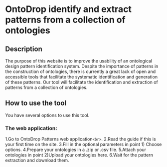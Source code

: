 # OntoDrop identify and extract patterns from a collection of ontologies
## Description
The purpose of this website is to improve the usability of an ontological design pattern identification system. Despite the importance of patterns in the construction of ontologies, there is currently a great lack of open and accessible tools that facilitate the systematic identification and generation of these patterns. Our tool will facilitate the identification and extraction of patterns from a collection of ontologies.

## How to use the tool
You have several options to use this tool.

### The web application:
   1.Go to OntoDrop Patterns web application`<br>`.
   2.Read the guide if this is your first time on the site.
   3.Fill in the optional parameters in point 1) Choose options.
   4.Prepare your ontologies in a .zip or .csv file.
   5.Attach your ontologies in point 2)Upload your ontologies here.
   6.Wait for the pattern extraction and download them.

